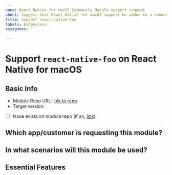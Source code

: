 ```yaml
---
name: React Native for macOS Community Module support request
about: Suggest that React Native for macOS support be added to a community module
title: Support react-native-foo
labels: Extensions
assignees: ''

---
```


<!-- This Issue template helps us track which modules need to work with React Native for macOS. If you have found a community module that doesn't yet work with React Native for macOS, fill out the Issue fields below! -->

# Support `react-native-foo` on React Native for macOS
<!-- Update the react-native-foo text with the module name -->

## Basic Info
- Module Repo URL: [link to repo]()
- Target version: 
- [ ] Issue exists on module repo (if so, [link]())
<!-- If the community module repo already has an issue tracking adding React Native Support, please check this box and link to it. -->

## Which app/customer is requesting this module?
<!-- Please describe which app/customer needs this module. -->

## In what scenarios will this module be used?
<!-- Please detail how the app/customer will use the module. Please include screenshots/mockups/wireframes if possible. -->

## Essential Features
<!-- Please enumerate which features of the module are required. For example, you may be using a map module and you only need the 'pinning' functionality and NOT the turn-by-turn direction functionality.  -->
